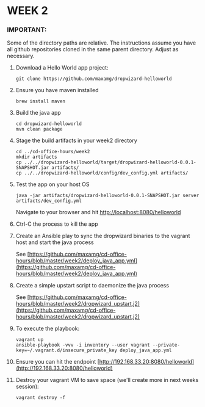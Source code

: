 WEEK 2
======

### IMPORTANT:
Some of the directory paths are relative. The instructions assume
you have all github repositories cloned in the same parent directory.
Adjust as necessary.


1. Download a Hello World app project:

   ```
   git clone https://github.com/maxamg/dropwizard-helloworld
   ```
1. Ensure you have maven installed

   ```
   brew install maven
   ```
   
1. Build the java app

   ```
   cd dropwizard-helloworld
   mvn clean package
   ```
   
1. Stage the build artifacts in your week2 directory

   ```
   cd ../cd-office-hours/week2
   mkdir artifacts
   cp ../../dropwizard-helloworld/target/dropwizard-helloworld-0.0.1-SNAPSHOT.jar artifacts/
   cp ../../dropwizard-helloworld/config/dev_config.yml artifacts/
   ```

1. Test the app on your host OS

   ```
   java -jar artifacts/dropwizard-helloworld-0.0.1-SNAPSHOT.jar server artifacts/dev_config.yml
   ```
   Navigate to your browser and hit [http://localhost:8080/helloworld](http://localhost:8080/helloworld)
   
1. Ctrl-C the process to kill the app

1. Create an Ansible play to sync the dropwizard binaries to the vagrant host and start the java process


   See [https://github.com/maxamg/cd-office-hours/blob/master/week2/deploy_java_app.yml](https://github.com/maxamg/cd-office-hours/blob/master/week2/deploy_java_app.yml)

1. Create a simple upstart script to daemonize the java process


   See [https://github.com/maxamg/cd-office-hours/blob/master/week2/dropwizard_upstart.j2](https://github.com/maxamg/cd-office-hours/blob/master/week2/dropwizard_upstart.j2)

1. To execute the playbook:

   ```
   vagrant up
   ansible-playbook -vvv -i inventory --user vagrant --private-key=~/.vagrant.d/insecure_private_key deploy_java_app.yml
   ```

1. Ensure you can hit the endpoint [http://192.168.33.20:8080/helloworld](http://192.168.33.20:8080/helloworld)

1. Destroy your vagrant VM to save space (we'll create more in next weeks session):

   ```
   vagrant destroy -f
   ```
